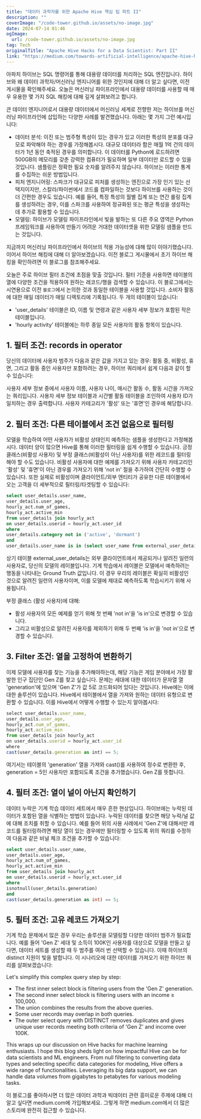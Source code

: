 ```yaml
---
title: "데이터 과학자를 위한 Apache Hive 핵심 팁 파트 II"
description: ""
coverImage: "/code-tower.github.io/assets/no-image.jpg"
date: 2024-07-14 01:46
ogImage: 
  url: /code-tower.github.io/assets/no-image.jpg
tag: Tech
originalTitle: "Apache Hive Hacks for a Data Scientist: Part II"
link: "https://medium.com/towards-artificial-intelligence/apache-hive-hacks-for-a-data-scientist-part-ii-84ba1f19a19b"
---
```



아파치 하이브는 SQL 명령어를 통해 대용량 데이터를 처리하는 SQL 엔진입니다. 하이브와 왜 데이터 과학자/머신러닝 엔지니어를 위한 것인지에 대해 더 알고 싶다면, 이전 게시물을 확인해주세요. 오늘은 머신러닝 파이프라인에서 대용량 데이터를 사용할 때 매우 유용한 몇 가지 SQL 해킹에 대해 깊게 살펴보려고 합니다.

큰 데이터 엔지니어로서 대용량 데이터에서 머신러닝 세계로 전향한 저는 하이브를 머신러닝 파이프라인에 삽입하는 다양한 사례를 발견했습니다. 아래는 몇 가지 그런 예시입니다:

- 데이터 분석: 이진 또는 범주형 특성이 있는 경우가 있고 이러한 특성의 분포를 대규모로 파악해야 하는 경우를 가정해봅시다. 대규모 데이터라 함은 매월 1억 건의 데이터가 1년 동안 축적된 경우를 의미합니다. 이 데이터를 Python에 로드하려면 500GB의 메모리를 갖춘 강력한 컴퓨터가 필요하며 일부 데이터만 로드할 수 있을 것입니다. 샘플링은 정확한 필요 숫자를 알려주지 않습니다. 하이브는 이러한 통계를 수집하는 쉬운 방법입니다.
- 피처 엔지니어링: 스파크가 대규모로 피처를 생성하는 엔진으로 가장 인기 있는 선택지이지만, 스칼라/파이썬에서 코드를 컴파일하는 것보다 하이브를 사용하는 것이 더 간편한 경우도 있습니다. 예를 들어, 특정 특성의 월별 집계 또는 연간 롤링 집계를 생성하려는 경우, 이를 스파크를 사용하여 정규화된 또는 평균 특성을 생성하는 데 추가로 활용할 수 있습니다.
- 모델링: 하이브가 모델링 파이프라인에서 빛을 발하는 또 다른 주요 영역은 Python 프레임워크를 사용하여 만들기 어려운 거대한 데이터셋을 위한 모델링 샘플을 만드는 것입니다.

지금까지 머신러닝 파이프라인에서 하이브의 적용 가능성에 대해 많이 이야기했습니다. 이어서 하이브 해킹에 대해 더 알아보겠습니다. 이전 블로그 게시물에서 초기 하이브 해킹을 확인하려면 이 블로그를 참조해주세요.

<div class="content-ad"></div>

오늘은 주로 하이브 필터 조건에 초점을 맞출 것입니다. 필터 기준을 사용하면 테이블의 열에 다양한 조건을 적용하여 원하는 레코드/행을 검색할 수 있습니다. 이 블로그에서는 시연용으로 이전 `블로그`에서 논의한 것과 동일한 테이블을 사용할 것입니다. 소비자 활동에 대한 매일 데이터가 매일 디렉토리에 기록됩니다. 두 개의 테이블이 있습니다:

- 'user_details' 테이블은 ID, 이름 및 연령과 같은 사용자 세부 정보가 포함된 작은 테이블입니다.
- 'hourly activity' 테이블에는 하루 종일 모든 사용자의 활동 항목이 있습니다.

## 1. 필터 조건: records in operator

당신의 데이터에 사용자 범주가 다음과 같은 값을 가지고 있는 경우: 활동 중, 비활성, 휴면, 그리고 활동 중인 사용자만 포함하려는 경우, 하이브 쿼리에서 쉽게 다음과 같이 할 수 있습니다:

<div class="content-ad"></div>


사용자 세부 정보 중에서 사용자 이름, 사용자 나이, 매시간 활동 수, 활동 시간을 가져오는 쿼리입니다. 사용자 세부 정보 테이블과 시간별 활동 테이블을 조인하여 사용자 ID가 일치하는 경우 출력합니다. 사용자 카테고리가 '활성' 또는 '휴면'인 경우에 해당합니다.

## 2. 필터 조건: 다른 테이블에서 조건 없음으로 필터링

모델을 학습하여 어떤 사용자가 비활성 상태인지 예측하는 샘플을 생성한다고 가정해봅시다. 데이터 양이 많으면 Hive를 통해 이러한 필터링을 쉽게 수행할 수 있습니다. 긍정 클래스(비활성 사용자) 및 부정 클래스(비활성이 아닌 사용자)를 위한 레코드를 필터링해야 할 수도 있습니다. 비활성 사용자에 대한 예제를 가져오기 위해 사용자 카테고리인 '활성' 및 '휴면'이 아닌 경우를 가져오기 위해 'not in' 절을 추가하여 간단히 수행할 수 있습니다. 또한 실제로 비활성이며 클라이언트/외부 엔티티가 공유한 다른 테이블에서 오는 고객을 더 세부적으로 필터링/타겟팅할 수 있습니다:

```sql
select user_details.user_name, 
user_details.user_age, 
hourly_act.num_of_games, 
hourly_act.active_min 
from user_details join hourly_act 
on user_details.userid = hourly_act.user_id
where
user_details.category not in ('active', 'dormant')
and 
user_details.user_name is in (select user_name from external_user_details);
```

<div class="content-ad"></div>

상기 테이블 external_user_details는 외부 클라이언트에서 제공되거나 알려진 일련의 사용자로, 당신의 모델의 레이블입니다. 기계 학습에서 레이블은 모델에서 예측하려는 행동을 나타내는 Ground Truth 값입니다. 이 경우 우리의 레이블은 확실히 비활성인 것으로 알려진 일련의 사용자이며, 이를 모델에 제대로 예측하도록 학습시키기 위해 사용됩니다.

부정 클래스 (활성 사용자)에 대해:

- 활성 사용자의 모든 예제를 얻기 위해 첫 번째 'not in'을 'is in'으로 변경할 수 있습니다.
- 그리고 비활성으로 알려진 사용자를 제외하기 위해 두 번째 'is in'을 'not in'으로 변경할 수 있습니다.

## 3. Filter 조건: 열을 고정하여 변환하기

<div class="content-ad"></div>

이제 모델에 사용자를 찾는 기능을 추가해야하는데, 해당 기능은 게임 분야에서 가장 활발한 인구 집단인 Gen Z를 찾고 싶습니다. 문제는 세대에 대한 데이터가 문자열 열 'generation'에 있으며 'Gen Z'가 값 5로 코드화되어 있다는 것입니다. Hive에는 이에 대한 솔루션이 있습니다. Hive에서 테이블에서 열을 가져와 원하는 데이터 유형으로 변환할 수 있습니다. 이를 Hive에서 어떻게 수행할 수 있는지 알아봅시다:

```js
select user_details.user_name, 
user_details.user_age, 
hourly_act.num_of_games, 
hourly_act.active_min 
from user_details join hourly_act 
on user_details.userid = hourly_act.user_id
where
cast(user_details.generation as int) == 5;
```

여기서는 테이블의 'generation' 열을 가져와 cast()를 사용하여 정수로 변환한 후, generation = 5인 사용자만 포함되도록 조건을 추가했습니다. Gen Z를 뜻합니다.

## 4. 필터 조건: 열이 널이 아닌지 확인하기

<div class="content-ad"></div>

데이터 누락은 기계 학습 데이터 세트에서 매우 흔한 현상입니다. 하이브에는 누락된 데이터가 포함된 열을 식별하는 방법이 있습니다. 누락된 데이터를 찾으면 해당 누락/널 값에 대해 조치를 취할 수 있습니다. 예를 들어 위의 사용 사례에서 'Gen Z'에 대해서만 레코드를 필터링하려면 해당 열이 있는 경우에만 필터링할 수 있도록 위의 쿼리를 수정하여 다음과 같은 비널 체크 조건을 추가할 수 있습니다:

```sql
select user_details.user_name, 
user_details.user_age, 
hourly_act.num_of_games, 
hourly_act.active_min 
from user_details join hourly_act 
on user_details.userid = hourly_act.user_id
where
isnotnull(user_details.generation)
and
cast(user_details.generation as int) == 5;
```

## 5. 필터 조건: 고유 레코드 가져오기

기계 학습 문제에서 많은 경우 우리는 솔루션을 모델링할 다양한 데이터 범주가 필요합니다. 예를 들어 'Gen Z' 세대 및 소득이 100K인 사용자를 대상으로 모델을 만들고 싶다면, 데이터 세트를 생성할 때 두 범주를 여러 번 선택할 수 있습니다. 이때 하이브의 distinct 지원이 빛을 발합니다. 이 시나리오에 대한 데이터를 가져오기 위한 하이브 쿼리를 살펴보겠습니다:

<div class="content-ad"></div>


Let's simplify this complex query step by step:

- The first inner select block is filtering users from the 'Gen Z' generation.
- The second inner select block is filtering users with an income ≥ 100,000.
- The union combines the results from the above queries.
- Some user records may overlap in both queries.
- The outer select query with DISTINCT removes duplicates and gives unique user records meeting both criteria of 'Gen Z' and income over 100K.

This wraps up our discussion on Hive hacks for machine learning enthusiasts. I hope this blog sheds light on how impactful Hive can be for data scientists and ML engineers. From null filtering to converting data types and selecting specific data categories for modeling, Hive offers a wide range of functionalities. Leveraging its big data support, we can handle data volumes from gigabytes to petabytes for various modeling tasks.


<div class="content-ad"></div>

이 블로그를 좋아하시면 더 많은 데이터 과학과 빅데이터 관련 흥미로운 주제에 대해 더 알고 싶다면 medium.com에 가입해보세요. 그렇게 하면 medium.com에서 더 많은 스토리에 완전히 접근할 수 있습니다.